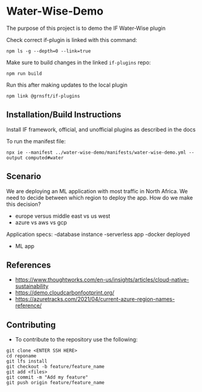 # Water-Wise-Demo
The purpose of this project is to demo the IF Water-Wise plugin

Check correct if-plugin is linked with this command:
```
npm ls -g --depth=0 --link=true
```

Make sure to build changes in the linked `if-plugins` repo:
```
npm run build
```

Run this after making updates to the local plugin
```
npm link @grnsft/if-plugins
```

## Installation/Build Instructions

Install IF framework, official, and unofficial plugins as described in the docs

To run the manifest file:
```
npx ie --manifest ../water-wise-demo/manifests/water-wise-demo.yml --output computed#water
```

## Scenario

We are deploying an ML application with most traffic in North Africa.  We need to decide between which region to deploy the app.
How do we make this decision?

* europe versus middle east vs us west
* azure vs aws vs gcp

Application specs:
-database instance
-serverless app
-docker deployed
- ML app


## References
* https://www.thoughtworks.com/en-us/insights/articles/cloud-native-sustainability
* https://demo.cloudcarbonfootprint.org/
* https://azuretracks.com/2021/04/current-azure-region-names-reference/

## Contributing
* To contribute to the repository use the following:
```commandline
git clone <ENTER SSH HERE>
cd reponame
git lfs install
git checkout -b feature/feature_name
git add <files>
git commit -m "Add my feature"
git push origin feature/feature_name
```


